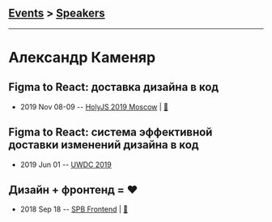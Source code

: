 ## [Events](../README.md) > [Speakers](../speakers.md)
---

# Александр Каменяр

## Figma to React: доставка дизайна в код
- 2019 Nov 08-09 -- [HolyJS 2019 Moscow](https://www.youtube.com/watch?v=A3CamtT9VBs)  | [:notebook:](https://downloads.ctfassets.net/nn534z2fqr9f/14dQ7m3Vo8FkGLgyXXMc22/a1bbb10feac3a50bfe6682510b29a38c/HolyJs_-_Figma_to_React.pdf)  
## Figma to React: система эффективной доставки изменений дизайна в код
- 2019 Jun 01 -- [UWDC 2019](https://youtu.be/0Ol1XHk3vsA)    
## Дизайн + фронтенд &#x3D; ❤
- 2018 Sep 18 -- [SPB Frontend](https://www.youtube.com/watch?v=EHThko5fj5w)  | [:notebook:](https://goo.gl/osBknm)  
